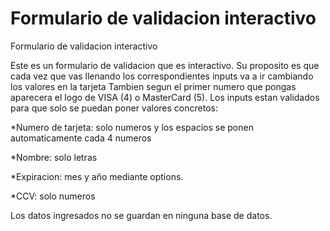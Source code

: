 # Formulario de validacion interactivo
Formulario de validacion interactivo

Este es un formulario de validacion que es interactivo. 
Su proposito es que cada vez que vas llenando los correspondientes inputs va a ir cambiando los valores en la tarjeta
Tambien segun el primer numero que pongas aparecera el logo de VISA (4) o MasterCard (5). 
Los inputs estan validados para que solo se puedan poner valores concretos: 

*Numero de tarjeta: solo numeros y los espacios se ponen automaticamente cada 4 numeros


*Nombre: solo letras


*Expiracion: mes y año mediante options. 


*CCV: solo numeros 

Los datos ingresados no se guardan en ninguna base de datos. 
